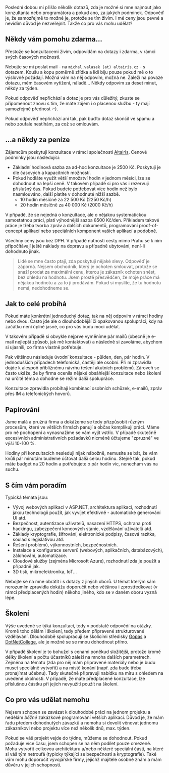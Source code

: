<!-- dcterms:title = Co stojí dobrá rada -->
<!-- dcterms:abstract = Poslední dobou mi přišlo několik dotazů, jestli je možné si mne najmout a za jakých podmínek. Odpověď je obecně ano - živím se tím. Ceny a podmínky mám vesměs pevné a nevidím důvod je nezveřejnit, takže tady jsou. -->
<!-- dcterms:creator = Michal Altair Valášek -->
<!-- x4w:pictureUrl = /perex-pictures/20181023-co-stoji-dobra-rada.jpg -->
<!-- x4w:pictureWidth = 150 -->
<!-- x4w:pictureHeight = 150 -->
<!-- x4w:pictureCredits = Zdroj: Česká národní banka -->
<!-- x4w:category = IT -->
<!-- x4w:category = Koně -->
<!-- dcterms:date = 2018-10-23 -->

Poslední dobou mi přišlo několik dotazů, zda je možné si mne najmout jako konzultanta nebo programátora a pokud ano, za jakých podmínek. Odpověď je, že samozřejmě to možné je, protože se tím živím. I mé ceny jsou pevné a nevidím důvod je nezveřejnit. Takže co pro vás mohu udělat?

## Někdy vám pomohu zdarma...

Přestože se konzultacemi živím, odpovídám na dotazy i zdarma, v rámci svých časových možností.

Nebojte se mi poslat mail - na `michal.valasek (at) altairis.cz` - s dotazem. Koušu a kopu poměrně zřídka a lidi biju pouze pokud mě o to výslovně požádají. Možná vám na něj odpovím, možná ne. Záleží na povaze dotazu, mém časovém vytížení, náladě... Někdy odpovím za deset minut, někdy za týden. 

Pokud odpověď nepřichází a dotaz je pro vás důležitý, zkuste se připomenout znovu s tím, že máte zájem i o placenou službu - ty mají samozřejmě přednost :-).

Pokud odpověď nepřichází ani tak, pak buďto dotaz skončil ve spamu a nebo zoufale nestíhám, za což se omlouvám. 

## ...a někdy za peníze

Zájemcům poskytuji konzultace v rámci společnosti [Altairis](https://www.altairis.cz). Cenové podmínky jsou následující:

* Základní hodinová sazba za ad-hoc konzultace je 2500 Kč. Poskytuji je dle časových a kapacitních možností.
* Pokud hodláte využít větší množství hodin v jednom měsíci, lze se dohodnout na lepší ceně. V takovém případě si pro vás i rezervuji příslušný čas. Pokud budete potřebovat více hodin než bylo nasmlouváno, další platíte v dohodnuté nižší sazbě.
  * 10 hodin měsíčně za 22 500 Kč (2250 Kč/h)
  * 20 hodin měsíčně za 40 000 Kč (2000 Kč/h)

V případě, že se nejedná o konzultace, ale o nějakou systematickou samostatnou práci, platí výhodnější sazba 8500 Kč/den. Příkladem takové práce je třeba tvorba zpráv a dalších dokumentů, programování proof-of-concept aplikací nebo speciálních komponent vašich aplikací a podobně.

Všechny ceny jsou bez DPH. V případě nutnosti cesty mimo Prahu se k nim připočítávají ještě náklady na dopravu a případně ubytování, není-li dohodnuto jinak.

> Lidé se mne často ptají, zda poskytuji nějaké slevy. Odpověď je záporná. Nejsem obchodník, který je ochoten smlouvat, protože se snaží prodat za maximální cenu, kterou je zákazník ochoten snést, bez ohledu na hodnotu. Jsem prostě přesvědčen, že moje práce má nějakou hodnotu a za to ji prodávám. Pokud si myslíte, že tu hodnotu nemá, nedohodneme se.

## Jak to celé probíhá

Pokud máte konkrétní jednoduchý dotaz, tak na něj odpovím v rámci hodiny nebo dvou. Často jde ale o dlouhodobější či opakovanou spolupráci, kdy na začátku není úplně jasné, co pro vás budu moci udělat.

V takovém případě si obvykle nejprve vyměníme pár mailů (obecně je e-mail nejlepší způsob, jak mě kontaktovat) a následně si zavoláme, abychom si ujasnili, co firma vlastně potřebuje.

Pak většinou následuje úvodní konzultace - půlden, den, pár hodin. V jednodušších případech telefonická, častěji ale osobní. Při ní zpravidla dojde k alespoň přibližnému návrhu řešení akutních problémů. Zároveň se často ukáže, že by firma ocenila nějaké obsáhlejší konzultace nebo školení na určité téma a dohodne se režim další spolupráce.

Konzultace zpravidla probíhají kombinací osobních schůzek, e-mailů, zpráv přes IM a telefonických hovorů.

## Papírování

Jsme malá a pružná firma a dokážeme se tedy přizpůsobit různým procesům, které ve větších firmách panují a občas komplikují práci. Máme pro ně pochopení a vynasnažíme se vám vyjít vstříc. V případě skutečně excesivních administrativních požadavků nicméně účtujeme "zpruzné" ve výši 10-100 %.

Hodiny při konzultacích nesleduji nijak nábožně, nemusíte se bát, že vám kvůli pár minutám budeme účtovat další celou hodinu. Stejně tak, pokud máte budget na 20 hodin a potřebujete o pár hodin víc, nenechám vás na suchu.

## S čím vám poradím

Typická témata jsou:

* Vývoj webových aplikací v ASP.NET, architektura aplikací, rozhodnutí jakou technologii použít, jak vyvíjet efektivně - automatické generování UI atd.
* Bezpečnost, autentizace uživatelů, nasazení HTTPS, ochrana proti hackingu, zabezpečení koncových stanic, vzdělávání uživatelů atd.
* Základy kryptografie, šifrování, elektronické podpisy, časová razítka, soulad s legislativou atd.
* Řešení problémů, výkonnostních, bezpečnostních.
* Instalace a konfigurace serverů (webových, aplikačních, databázových), zálohování, automatizace.
* Cloudové služby (zejména Microsoft Azure), rozhodnutí zda je použít a případně jak.
* 3D tisk, mikroelektronika, IoT...

Nebojte se na mne obrátit i s dotazy z jiných oborů. U témat kterým sám nerozumím zpravidla dokážu doporučit nebo většinou i zprostředkovat (v rámci předplacených hodin) někoho jiného, kdo se v daném oboru vyzná lépe.

## Školení

Výše uvedené se týká konzultací, tedy v podstatě odpovědí na otázky. Kromě toho dělám i školení, tedy předem připravené strukturované vzdělávání. Dlouhodobě spolupracuji se školícími středisky [Gopas](https://www.gopas.cz/) a [DotNetCollege](https://www.dotnetcollege.cz/), ale je možné se se mnou dohodnout přímo.

V případě školení je to bohužel s cenami poněkud složitější, protože kromě délky školení a počtu účastníků záleží na mnoha dalších parametrech. Zejména na tématu (zda pro něj mám připravené materiály nebo je budu muset speciálně vytvořit) a na místě konání (např. zda bude třeba pronajímat učebnu). Tady skutečně připravuji nabídku na míru s ohledem na uvedené okolnosti. V případě, že máte předplacené konzultace, lze příslušnou částku při jejich nevyužití použít na školení.

## Co pro vás udělat nemohu

Nejsem schopen se zavázat k dlouhodobé práci na jednom projektu a nedělám _běžné_ zakázkové programování větších aplikací. Důvod je, že mám řadu předem dohodnutých závazků a nemohu si dovolit věnovat jednomu zákazníkovi nebo projektu více než několik dnů, max. týden. 

Pokud se váš projekt vejde do týdne, můžeme se dohodnout. Pokud požaduje více času, jsem schopen se na něm podílet pouze omezeně. Mohu vytvořit celkovou architekturu a/nebo některé speciální části, na které si váš tým netroufá (typicky týkající se bezpečnosti a kryptografie). Také vám mohu doporučit vývojářské firmy, jejichž majitele osobně znám a mám důvěru v jejich schopnosti.